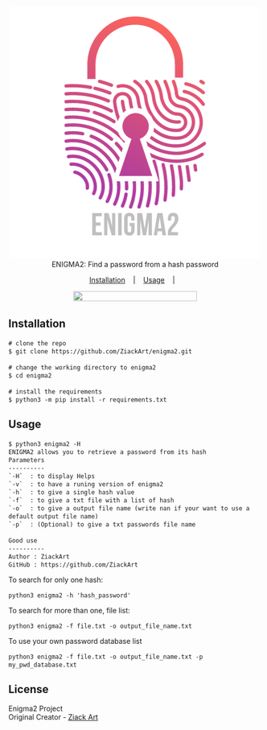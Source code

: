 <p align=center>
  <br>
   <img src="https://github.com/ZiackArt/enigma2/blob/main/enigma2/resources/enigma2.png"/></a>
  <br>
  <span>ENIGMA2: Find a password from a hash password</span>
  <br>
</p>

<p align="center">
  <a href="#installation">Installation</a>
  &nbsp;&nbsp;&nbsp;|&nbsp;&nbsp;&nbsp;
  <a href="#usage">Usage</a>
  &nbsp;&nbsp;&nbsp;|&nbsp;&nbsp;&nbsp;
</p>

<p align="center">
<img width="70%" height="70%" src="https://user-images.githubusercontent.com/27065646/219638267-a5e11090-aa6e-4e77-87f7-0e95f6ad5978.png"/>
</a>
</p>


## Installation

```console
# clone the repo
$ git clone https://github.com/ZiackArt/enigma2.git

# change the working directory to enigma2
$ cd enigma2

# install the requirements
$ python3 -m pip install -r requirements.txt
```

## Usage

```console
$ python3 enigma2 -H
ENIGMA2 allows you to retrieve a password from its hash
Parameters
----------
`-H`  : to display Helps
`-v`  : to have a runing version of enigma2
`-h`  : to give a single hash value
`-f`  : to give a txt file with a list of hash
`-o`  : to give a output file name (write nan if your want to use a default output file name)
`-p`  : (Optional) to give a txt passwords file name

Good use
----------
Author : ZiackArt
GitHub : https://github.com/ZiackArt
```

To search for only one hash:
```
python3 enigma2 -h 'hash_password' 
```

To search for more than one, file list:
```
python3 enigma2 -f file.txt -o output_file_name.txt
```

To use your own password database list
```
python3 enigma2 -f file.txt -o output_file_name.txt -p my_pwd_database.txt
```
## License

Enigma2 Project<br/>
Original Creator - [Ziack Art](https://github.com/ZiackArt)
